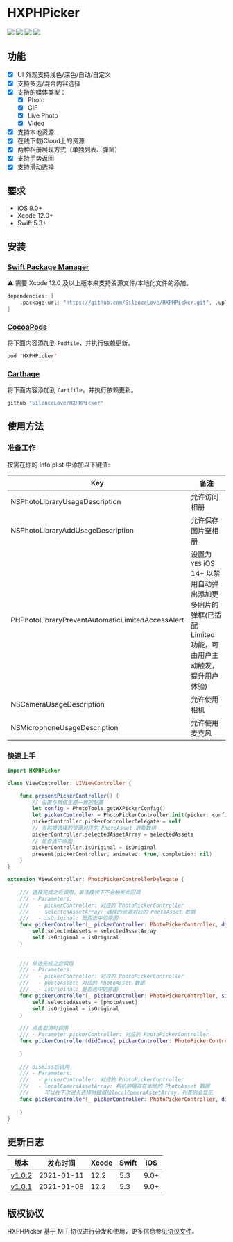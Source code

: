 # HXPHPicker
<p align="left">
<a href="https://github.com/SilenceLove/HXPHPicker"><img src="https://badgen.net/badge/icon/iOS%209.0%2B?color=cyan&icon=apple&label"></a>
<a href="https://github.com/SilenceLove/HXPHPicker"><img src="http://img.shields.io/cocoapods/v/HXPHPicker.svg?logo=cocoapods&logoColor=ffffff"></a>
<a href="https://developer.apple.com/Swift"><img src="http://img.shields.io/badge/language-Swift-orange.svg?logo=common-workflow-language"></a>
<a href="http://mit-license.org"><img src="http://img.shields.io/badge/license-MIT-333333.svg?logo=letterboxd&logoColor=ffffff"></a>
</p>

## <a id="功能"></a> 功能

- [x] UI 外观支持浅色/深色/自动/自定义
- [x] 支持多选/混合内容选择
- [x] 支持的媒体类型：
    - [x] Photo
    - [x] GIF
    - [x] Live Photo
    - [x] Video
- [x] 支持本地资源
- [x] 在线下载iCloud上的资源
- [x] 两种相册展现方式（单独列表、弹窗）
- [x] 支持手势返回
- [x] 支持滑动选择

## <a id="要求"></a> 要求

- iOS 9.0+
- Xcode 12.0+
- Swift 5.3+

## 安装

### [Swift Package Manager](https://swift.org/package-manager/)

⚠️ 需要 Xcode 12.0 及以上版本来支持资源文件/本地化文件的添加。

```swift
dependencies: [
    .package(url: "https://github.com/SilenceLove/HXPHPicker.git", .upToNextMajor(from: "1.0.2"))
]
```

### [CocoaPods](https://guides.cocoapods.org/using/using-cocoapods.html)

将下面内容添加到 `Podfile`，并执行依赖更新。

```swift
pod 'HXPHPicker'
```

### [Carthage](https://github.com/Carthage/Carthage)

将下面内容添加到 `Cartfile`，并执行依赖更新。

```swift
github "SilenceLove/HXPHPicker"
```

## 使用方法

### 准备工作

按需在你的 Info.plist 中添加以下键值:

| Key | 备注 |
| ----- | ---- |
| NSPhotoLibraryUsageDescription | 允许访问相册 |
| NSPhotoLibraryAddUsageDescription | 允许保存图片至相册 |
| PHPhotoLibraryPreventAutomaticLimitedAccessAlert | 设置为 `YES` iOS 14+ 以禁用自动弹出添加更多照片的弹框(已适配 Limited 功能，可由用户主动触发，提升用户体验)|
| NSCameraUsageDescription | 允许使用相机 |
| NSMicrophoneUsageDescription | 允许使用麦克风 |

### 快速上手
```swift
import HXPHPicker

class ViewController: UIViewController {

    func presentPickerController() {
        // 设置与微信主题一致的配置
        let config = PhotoTools.getWXPickerConfig()
        let pickerController = PhotoPickerController.init(picker: config)
        pickerController.pickerControllerDelegate = self
        // 当前被选择的资源对应的 PhotoAsset 对象数组
        pickerController.selectedAssetArray = selectedAssets 
        // 是否选中原图
        pickerController.isOriginal = isOriginal
        present(pickerController, animated: true, completion: nil)
    }
}

extension ViewController: PhotoPickerControllerDelegate {
    
    /// 选择完成之后调用，单选模式下不会触发此回调
    /// - Parameters:
    ///   - pickerController: 对应的 PhotoPickerController
    ///   - selectedAssetArray: 选择的资源对应的 PhotoAsset 数据
    ///   - isOriginal: 是否选中的原图
    func pickerController(_ pickerController: PhotoPickerController, didFinishSelection selectedAssetArray: [PhotoAsset], _ isOriginal: Bool) {
        self.selectedAssets = selectedAssetArray
        self.isOriginal = isOriginal
    }
    
    
    /// 单选完成之后调用
    /// - Parameters:
    ///   - pickerController: 对应的 PhotoPickerController
    ///   - photoAsset: 对应的 PhotoAsset 数据
    ///   - isOriginal: 是否选中的原图
    func pickerController(_ pickerController: PhotoPickerController, singleFinishSelection photoAsset:PhotoAsset, _ isOriginal: Bool) {
        self.selectedAssets = [photoAsset]
        self.isOriginal = isOriginal
    }
    
    /// 点击取消时调用
    /// - Parameter pickerController: 对应的 PhotoPickerController
    func pickerController(didCancel pickerController: PhotoPickerController) {
        
    }
    
    /// dismiss后调用
    /// - Parameters:
    ///   - pickerController: 对应的 PhotoPickerController
    ///   - localCameraAssetArray: 相机拍摄存在本地的 PhotoAsset 数据
    ///     可以在下次进入选择时赋值给localCameraAssetArray，列表则会显示
    func pickerController(_ pickerController: PhotoPickerController, didDismissComplete localCameraAssetArray: [PhotoAsset]) {
        
    }
}
```

## 更新日志

| 版本 | 发布时间 | Xcode | Swift | iOS |
| ---- | ----  | ---- | ---- | ---- |
| [v1.0.2](https://github.com/SilenceLove/HXPHPicker/blob/main/Documentation/RELEASE_NOTE.md#102) | 2021-01-11 | 12.2 | 5.3 | 9.0+ |
| [v1.0.1](https://github.com/SilenceLove/HXPHPicker/blob/main/Documentation/RELEASE_NOTE.md#101) | 2021-01-08 | 12.2 | 5.3 | 9.0+ |

## 版权协议

HXPHPicker 基于 MIT 协议进行分发和使用，更多信息参见[协议文件](./LICENSE)。
